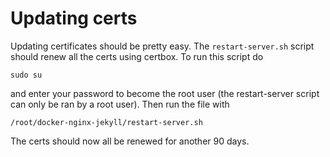 # Updating certs
Updating certificates should be pretty easy.  The `restart-server.sh` script should renew all the certs using certbox.  To run this script do
```
sudo su
```
and enter your password to become the root user (the restart-server script can only be ran by a root user).  Then run the file with
```
/root/docker-nginx-jekyll/restart-server.sh
```
The certs should now all be renewed for another 90 days.
